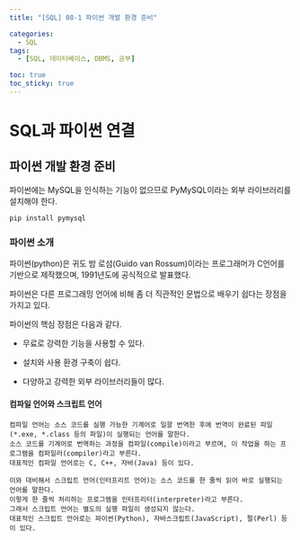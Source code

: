 ```yaml
---
title: "[SQL] 08-1 파이썬 개발 환경 준비"

categories: 
  - SQL
tags:
  - [SQL, 데이터베이스, DBMS, 공부]

toc: true
toc_sticky: true
---
```


# SQL과 파이썬 연결


## 파이썬 개발 환경 준비

파이썬에는 MySQL을 인식하는 기능이 없으므로 PyMySQL이라는 외부 라이브러리를 설치해야 한다.

```
pip install pymysql
```


### 파이썬 소개

파이썬(python)은 귀도 밤 로섬(Guido van Rossum)이라는 프로그래머가 C언어를 기반으로 제작했으며, 1991년도에 공식적으로 발표했다.

파이썬은 다른 프로그래밍 언어에 비해 좀 더 직관적인 문법으로 배우기 쉽다는 장점을 가지고 있다.

파이썬의 핵심 장점은 다음과 같다.
- 무료로 강력한 기능을 사용할 수 있다.

- 설치와 사용 환경 구축이 쉽다.

- 다양하고 강력한 외부 라이브러리들이 많다.


#### 컴파일 언어와 스크립트 언어
    컴파일 언어는 소스 코드를 실행 가능한 기계어로 일괄 번역한 후에 번역이 완료된 파일(*.exe, *.class 등의 파일)이 실행되는 언어를 말한다.
    소스 코드를 기계어로 번역하는 과정을 컴파일(compile)이라고 부르며, 이 작업을 하는 프로그램을 컴파일러(compiler)라고 부른다.
    대표적인 컴파일 언어로는 C, C++, 자바(Java) 등이 있다.

    이와 대비해서 스크립트 언어(인터프리트 언어)는 소스 코드를 한 줄씩 읽어 바로 실행되는 언어를 말한다.
    이렇게 한 줄씩 처리하는 프로그램을 인터프리터(interpreter)라고 부른다.
    그래서 스크립트 언어는 별도의 실행 파일이 생성되지 않는다.
    대표적인 스크립트 언어로는 파이썬(Python), 자바스크립트(JavaScript), 펄(Perl) 등이 있다.